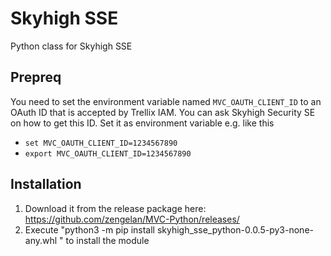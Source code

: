 # Skyhigh SSE 
 Python class for Skyhigh SSE

## Prepreq
You need to set the environment variable named `MVC_OAUTH_CLIENT_ID` to an OAuth ID that is accepted by Trellix IAM.
You can ask Skyhigh Security SE on how to get this ID. Set it as environment variable e.g. like this
* `set MVC_OAUTH_CLIENT_ID=1234567890`
* `export MVC_OAUTH_CLIENT_ID=1234567890`

## Installation
1. Download it from the release package here: https://github.com/zengelan/MVC-Python/releases/
1. Execute "python3 -m pip install skyhigh_sse_python-0.0.5-py3-none-any.whl " to install the module
